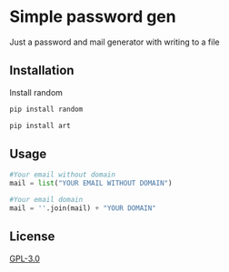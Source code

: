 # Simple password gen
Just a password and mail generator with writing to a file
## Installation
Install random
```bash
pip install random

pip install art
```
## Usage
```python
#Your email without domain
mail = list("YOUR EMAIL WITHOUT DOMAIN")

#Your email domain
mail = ''.join(mail) + "YOUR DOMAIN"
```
## License
[GPL-3.0](https://choosealicense.com/licenses/gpl-3.0/)
